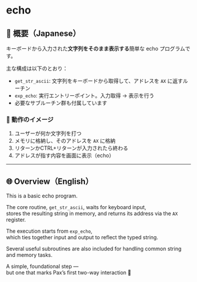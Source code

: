 # echo

## 🗾 概要（Japanese）

キーボードから入力された**文字列をそのまま表示する**簡単な echo プログラムです。

主な構成は以下のとおり：

- `get_str_ascii`: 文字列をキーボードから取得して、アドレスを `AX` に返すルーチン  
- `exp_echo`: 実行エントリーポイント。入力取得 → 表示を行う  
- 必要なサブルーチン群も付属しています

### 📌 動作のイメージ

1. ユーザーが何か文字列を打つ  
2. メモリに格納し、そのアドレスを `AX` に格納  
3. リターンかCTRL+リターンが入力されたら終わる
4. アドレスが指す内容を画面に表示（echo）

---

## 🌐 Overview（English）

This is a basic echo program.

The core routine, `get_str_ascii`, waits for keyboard input,  
stores the resulting string in memory, and returns its address via the `AX` register.

The execution starts from `exp_echo`,  
which ties together input and output to reflect the typed string.

Several useful subroutines are also included for handling common string and memory tasks.

A simple, foundational step —  
but one that marks Pax’s first two-way interaction 🌱

